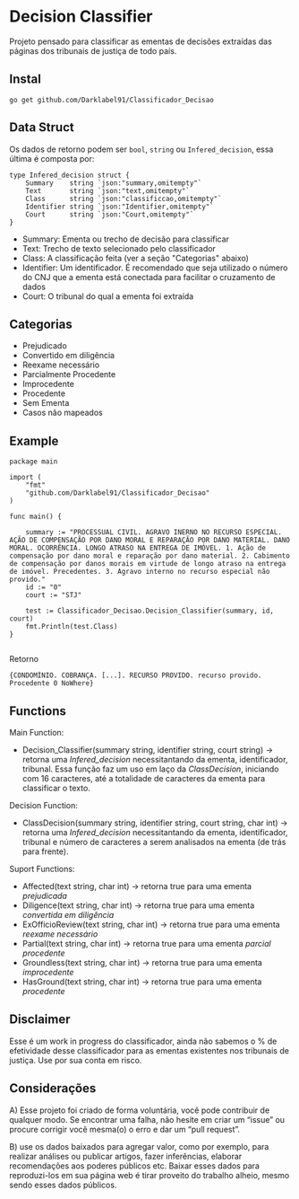 # Decision Classifier
Projeto pensado para classificar as ementas de decisões extraídas das páginas dos tribunais de justiça de todo país.

## Instal
``` go get github.com/Darklabel91/Classificador_Decisao ```

## Data Struct
Os dados de retorno podem ser ```bool```, ```string``` ou ```Infered_decision```, essa última é composta por:

``` 
type Infered_decision struct {
	Summary    string `json:"summary,omitempty"`
	Text       string `json:"text,omitempty"`
	Class      string `json:"classificcao,omitempty"`
	Identifier string `json:"Identifier,omitempty"`
	Court      string `json:"Court,omitempty"`
}
```

- Summary: Ementa ou trecho de decisão para classificar
- Text: Trecho de texto selecionado pelo classificador
- Class: A classificação feita (ver a seção "Categorias" abaixo)
- Identifier: Um identificador. É recomendado que seja utilizado o número do CNJ que a ementa está conectada para facilitar o cruzamento de dados
- Court: O tribunal do qual a ementa foi extraída

## Categorias
- Prejudicado
- Convertido em diligência
- Reexame necessário
- Parcialmente Procedente
- Improcedente
- Procedente
- Sem Ementa
- Casos não mapeados

## Example

``` 
package main

import (
	"fmt"
	"github.com/Darklabel91/Classificador_Decisao"
)

func main() {

	summary := "PROCESSUAL CIVIL. AGRAVO INERNO NO RECURSO ESPECIAL. AÇÃO DE COMPENSAÇÃO POR DANO MORAL E REPARAÇÃO POR DANO MATERIAL. DANO MORAL. OCORRÊNCIA. LONGO ATRASO NA ENTREGA DE IMÓVEL. 1. Ação de compensação por dano moral e reparação por dano material. 2. Cabimento de compensação por danos morais em virtude de longo atraso na entrega de imóvel. Precedentes. 3. Agravo interno no recurso especial não provido."
	id := "0"
	court := "STJ"

	test := Classificador_Decisao.Decision_Classifier(summary, id, court)
	fmt.Println(test.Class)
}


 ```
Retorno
``` 
{CONDOMÍNIO. COBRANÇA. [...]. RECURSO PROVIDO. recurso provido. Procedente 0 NoWhere}
 ```

## Functions

Main Function:
- Decision_Classifier(summary string, identifier string, court string)  ->  retorna uma *Infered_decision* necessitantando da ementa, identificador, tribunal. Essa função faz um uso em laço da *ClassDecision*, iniciando com 16 caracteres, até a totalidade de caracteres da ementa para classificar o texto.

Decision Function:
- ClassDecision(summary string, identifier string, court string, char int)  ->  retorna uma *Infered_decision* necessitantando da ementa, identificador, tribunal e número de caracteres a serem analisados na ementa (de trás para frente).

Suport Functions:
- Affected(text string, char int)        ->  retorna true para uma ementa *prejudicada*
- Diligence(text string, char int)       ->  retorna true para uma ementa *convertida em diligência*
- ExOfficioReview(text string, char int) ->  retorna true para uma ementa *reexame necessário*
- Partial(text string, char int)         ->  retorna true para uma ementa *parcial procedente*
- Groundless(text string, char int)      ->  retorna true para uma ementa *improcedente*
- HasGround(text string, char int)       ->  retorna true para uma ementa *procedente* 

## Disclaimer
Esse é um work in progress do classificador, ainda não sabemos o % de efetividade desse classificador para as ementas existentes nos tribunais de justiça. Use por sua conta em risco.

## Considerações
A) Esse projeto foi criado de forma voluntária, você pode contribuir de qualquer modo. Se encontrar uma falha, não hesite em criar um “issue” ou  procure corrigir você mesma(o) o erro e dar um “pull request”.

B) use os dados baixados para agregar valor, como por exemplo, para realizar análises ou publicar artigos, fazer inferências, elaborar recomendações aos poderes públicos etc. Baixar esses dados para reproduzi-los em sua página web é tirar proveito do trabalho alheio, mesmo sendo esses dados públicos.
